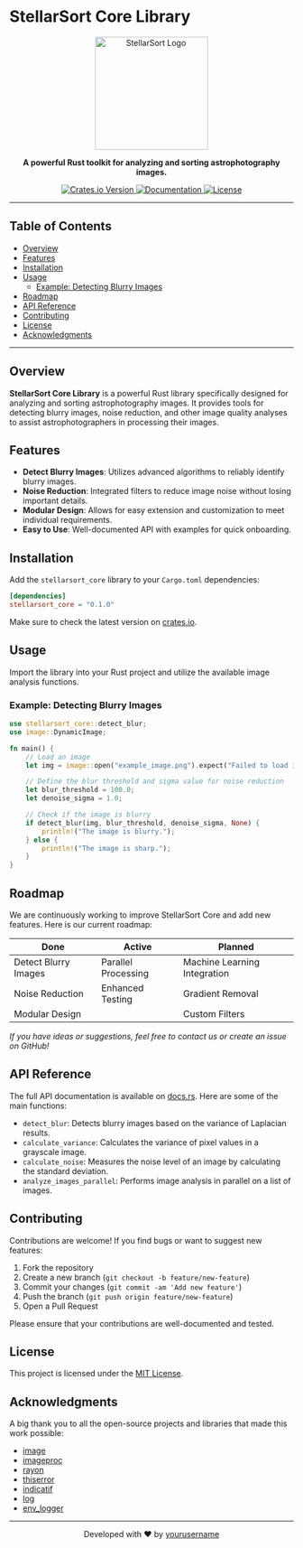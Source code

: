 # StellarSort Core Library

<p align="center">
  <img src="https://user-images.githubusercontent.com/yourusername/logo.png" alt="StellarSort Logo" width="200">
</p>

<p align="center">
  <b>A powerful Rust toolkit for analyzing and sorting astrophotography images.</b>
</p>

<p align="center">
  <a href="https://crates.io/crates/stellarsort_core">
    <img src="https://img.shields.io/crates/v/stellarsort_core.svg" alt="Crates.io Version">
  </a>
  <a href="https://docs.rs/stellarsort_core">
    <img src="https://docs.rs/stellarsort_core/badge.svg" alt="Documentation">
  </a>
  <a href="Build">
    <img src="https://github.com/chrischtel/stellarsort_core/actions/workflows/rust.yml/badge.svg" alt="License">
  </a>


---

## Table of Contents

- [Overview](#overview)
- [Features](#features)
- [Installation](#installation)
- [Usage](#usage)
  - [Example: Detecting Blurry Images](#example-detecting-blurry-images)
- [Roadmap](#roadmap)
- [API Reference](#api-reference)
- [Contributing](#contributing)
- [License](#license)
- [Acknowledgments](#acknowledgments)

---

## Overview

**StellarSort Core Library** is a powerful Rust library specifically designed for analyzing and sorting astrophotography images. It provides tools for detecting blurry images, noise reduction, and other image quality analyses to assist astrophotographers in processing their images.

## Features

- **Detect Blurry Images**: Utilizes advanced algorithms to reliably identify blurry images.
- **Noise Reduction**: Integrated filters to reduce image noise without losing important details.
- **Modular Design**: Allows for easy extension and customization to meet individual requirements.
- **Easy to Use**: Well-documented API with examples for quick onboarding.

## Installation

Add the `stellarsort_core` library to your `Cargo.toml` dependencies:

```toml
[dependencies]
stellarsort_core = "0.1.0"
```

Make sure to check the latest version on [crates.io](https://crates.io/crates/stellarsort_core).

## Usage

Import the library into your Rust project and utilize the available image analysis functions.

### Example: Detecting Blurry Images

```rust
use stellarsort_core::detect_blur;
use image::DynamicImage;

fn main() {
    // Load an image
    let img = image::open("example_image.png").expect("Failed to load image");

    // Define the blur threshold and sigma value for noise reduction
    let blur_threshold = 100.0;
    let denoise_sigma = 1.0;

    // Check if the image is blurry
    if detect_blur(img, blur_threshold, denoise_sigma, None) {
        println!("The image is blurry.");
    } else {
        println!("The image is sharp.");
    }
}
```

## Roadmap

We are continuously working to improve StellarSort Core and add new features. Here is our current roadmap:

| Done                    | Active                | Planned                      |
|-------------------------|-----------------------|------------------------------|
| Detect Blurry Images    | Parallel Processing   | Machine Learning Integration |
| Noise Reduction         | Enhanced Testing      | Gradient Removal             |
| Modular Design          |                       | Custom Filters               |

*If you have ideas or suggestions, feel free to contact us or create an issue on GitHub!*

## API Reference

The full API documentation is available on [docs.rs](https://docs.rs/stellarsort_core). Here are some of the main functions:

- `detect_blur`: Detects blurry images based on the variance of Laplacian results.
- `calculate_variance`: Calculates the variance of pixel values in a grayscale image.
- `calculate_noise`: Measures the noise level of an image by calculating the standard deviation.
- `analyze_images_parallel`: Performs image analysis in parallel on a list of images.

## Contributing

Contributions are welcome! If you find bugs or want to suggest new features:

1. Fork the repository
2. Create a new branch (`git checkout -b feature/new-feature`)
3. Commit your changes (`git commit -am 'Add new feature'`)
4. Push the branch (`git push origin feature/new-feature`)
5. Open a Pull Request

Please ensure that your contributions are well-documented and tested.

## License

This project is licensed under the [MIT License](LICENSE).

## Acknowledgments

A big thank you to all the open-source projects and libraries that made this work possible:

- [image](https://crates.io/crates/image)
- [imageproc](https://crates.io/crates/imageproc)
- [rayon](https://crates.io/crates/rayon)
- [thiserror](https://crates.io/crates/thiserror)
- [indicatif](https://crates.io/crates/indicatif)
- [log](https://crates.io/crates/log)
- [env_logger](https://crates.io/crates/env_logger)

---

<p align="center">
  Developed with ❤️ by <a href="https://github.com/chrischtel">yourusername</a>
</p>
